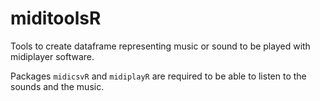 # miditoolsR

Tools to create dataframe representing music or sound to be played
with midiplayer software.

Packages `midicsvR` and `midiplayR` are required to be able to listen to the
sounds and the music.

